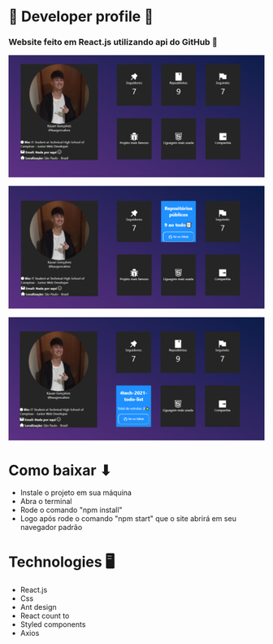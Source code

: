 # 👤 Developer profile 👤

### Website feito em React.js utilizando api do GitHub 📡


![](https://github.com/kaugoncalves/Developer-profile/blob/master/print1.png?raw=true)

![](https://github.com/kaugoncalves/Developer-profile/blob/master/print2.png?raw=true)

![](https://github.com/kaugoncalves/Developer-profile/blob/master/print3.png?raw=true)

# Como baixar ⬇
- Instale o projeto em sua máquina
- Abra o terminal
- Rode o comando "npm install"
- Logo após rode o comando "npm start" que o site abrirá em seu navegador padrão

# Technologies 🖥️
- React.js
- Css
- Ant design 
- React count to
- Styled components
- Axios

